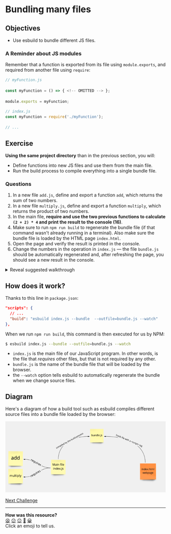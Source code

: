 # Bundling many files

## Objectives

 * Use esbuild to bundle different JS files.

### A Reminder about JS modules

Remember that a function is exported from its file using `module.exports`, and
required from another file using `require`:

```js
// myFunction.js

const myFunction = () => { <!-- OMITTED --> };

module.exports = myFunction;
```

```js
// index.js
const myFunction = require('./myFunction');

// ...
```

## Exercise

**Using the same project directory** than in the previous section, you will:
 * Define functions into new JS files and use them from the main file.
 * Run the build process to compile everything into a single bundle file.

### Questions

1. In a new file `add.js`, define and export a function `add`, which returns the
   sum of two numbers.
2. In a new file `multiply.js`, define and export a function `multiply`, which
   returns the product of two numbers.
3. In the main file, **require and use the two previous functions to calculate
   `(2 + 2) * 4` and print the result to the console (16)**.
4. Make sure to run `npm run build` to regenerate the bundle file (if that
   command wasn't already running in a terminal). Also make sure the bundle file
   is loaded by the HTML page `index.html`.
5. Open the page and verify the result is printed in the console.
6. Change the numbers in the operation in `index.js` — the file `bundle.js`
   should be automatically regenerated and, after refreshing the page, you
   should see a new result in the console.

<details>
  <summary>Reveal suggested walkthrough</summary>

  1. Contents of `add.js`:
  ```js
  module.exports = (a, b) => {
    return a + b;
  }
  ```

  2. Contents of `multiply.js`:
  ```js
  module.exports = (a, b) => {
    return a * b;
  }
  ```

  3. Contents of `index.js`:
  ```js
  const add = require('./add');
  const multiply = require('./multiply');

  console.log(multiply(add(2, 2), 4));
  ```

  4. Command to run to generate the bundled file:
  ```bash
  $ npm run build
  ```

  5. HTML code loading the bundled file:
  ```html
  <!DOCTYPE html>
  <html lang="en">
  <head>
    <title>Hello JavaScript</title>
  </head>
    <body>
      <!-- ... -->
      <script type="text/javascript" src="bundle.js"></script>
    </body>
  </html>
  ```

  6. You should see the result (16) printed in the browser console.
     </details>

## How does it work?

Thanks to this line in `package.json`:

```json
"scripts": {
  // ...
  "build": "esbuild index.js --bundle  --outfile=bundle.js --watch"
},
```

When we run `npm run build`, this command is then executed for us by NPM:

```bash
$ esbuild index.js --bundle --outfile=bundle.js --watch
```

 * `index.js` is the main file of our JavaScript program. In other words, is the
   file that *requires* other files, but that is not required by any other.
 * `bundle.js` is the name of the bundle file that will be loaded by the
   browser.
 * the `--watch` option tells esbuild to automatically regenerate the bundle
   when we change source files.

## Diagram

Here's a diagram of how a build tool such as esbuild compiles different source
files into a bundle file loaded by the browser:

![Build process diagram](./resources/build-process-diagram-2.png)


[Next Challenge](04_notes_app_scaffold.md)

<!-- BEGIN GENERATED SECTION DO NOT EDIT -->

---

**How was this resource?**  
[😫](https://airtable.com/shrUJ3t7KLMqVRFKR?prefill_Repository=makersacademy/javascript-web-applications&prefill_File=contents/03_build_tool_2.md&prefill_Sentiment=😫) [😕](https://airtable.com/shrUJ3t7KLMqVRFKR?prefill_Repository=makersacademy/javascript-web-applications&prefill_File=contents/03_build_tool_2.md&prefill_Sentiment=😕) [😐](https://airtable.com/shrUJ3t7KLMqVRFKR?prefill_Repository=makersacademy/javascript-web-applications&prefill_File=contents/03_build_tool_2.md&prefill_Sentiment=😐) [🙂](https://airtable.com/shrUJ3t7KLMqVRFKR?prefill_Repository=makersacademy/javascript-web-applications&prefill_File=contents/03_build_tool_2.md&prefill_Sentiment=🙂) [😀](https://airtable.com/shrUJ3t7KLMqVRFKR?prefill_Repository=makersacademy/javascript-web-applications&prefill_File=contents/03_build_tool_2.md&prefill_Sentiment=😀)  
Click an emoji to tell us.

<!-- END GENERATED SECTION DO NOT EDIT -->
